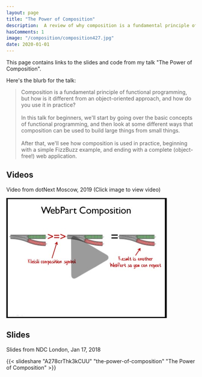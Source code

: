 ```yaml
---
layout: page
title: "The Power of Composition"
description:  A review of why composition is a fundamental principle of functional programming
hasComments: 1
image: "/composition/composition427.jpg"
date: 2020-01-01
---
```


This page contains links to the slides and code from my talk "The Power of Composition".

Here's the blurb for the talk:

> Composition is a fundamental principle of functional programming, but how is it different from an object-oriented approach, and how do you use it in practice?\
> \
> In this talk for beginners, we'll start by going over the basic concepts of functional programming, and then look at some different ways that composition can be used to build large things from small things.\
> \
> After that, we'll see how composition is used in practice, beginning with a simple FizzBuzz example, and ending with a complete (object-free!) web application.


## Videos

Video from dotNext Moscow, 2019 (Click image to view video)

[![Video from dotNext Moscow, 2019](composition427.jpg)](https://www.youtube.com/watch?v=oquuPOkz8xo)


## Slides

Slides from NDC London, Jan 17, 2018

{{< slideshare "A278crThk3kCUU" "the-power-of-composition" "The Power of Composition" >}}

